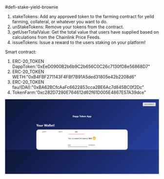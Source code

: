 #defi-stake-yield-brownie

1. stakeTokens: Add any approved token to the farming contract for yeild farming, collateral, or whatever you want to do.
2. unStakeTokens: Remove your tokens from the contract.
3. getUserTotalValue: Get the total value that users have supplied based on calculations from the Chainlink Price Feeds.
4. issueTokens: Issue a reward to the users staking on your platform!

Smart contract:
1. ERC-20_TOKEN DappToken:'0xEeD0900B2b6b9C2b656C0C26c7130fD8e56868D7"
2. ERC-20_TOKEN WETH:"0xB4FBF271143F4FBf7B91A5ded31805e42b2208d6"
3. ERC-20_TOKEN fau/(DAI):"0xBA62BCfcAaFc6622853cca2BE6Ac7d845BC0f2Dc"
4. TokenFarm:'0xc282D7280E764612d62f61D005E4867E57A39dce"

![image](https://github.com/Dylan-CS/defi-stake-yield-brownie/blob/main/IMGS/20230214174448.jpg)